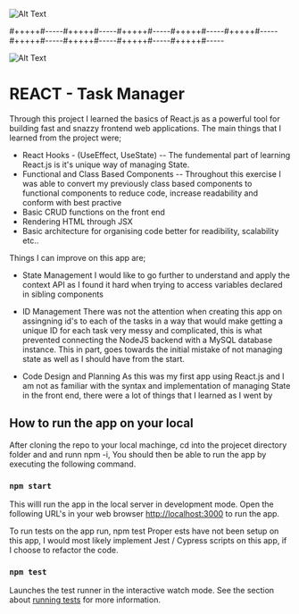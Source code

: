 
![Alt Text](https://giphy.com/gifs/oU68cogIq08V2hHPUW)

#+++++#-----#+++++#-----#+++++#-----#+++++#-----#+++++#-----#+++++#-----#+++++#-----#+++++#-----#+++++#-----

![Alt Text](https://giphy.com/gifs/jrn9tfztqtnNrZzOOJ)

# REACT - Task Manager
Through this project I learned the basics of React.js as a powerful tool for building fast and snazzy frontend web applications. 
The main things that I learned from the project were;

- React Hooks - (UseEffect, UseState) -- The fundemental part of learning React.js is it's unique way of managing State.
- Functional and Class Based Components -- Throughout this exercise I was able to convert my previously class based components to functional components to reduce code, increase readability and conform with best practive 
- Basic CRUD functions on the front end
- Rendering HTML through JSX
- Basic architecture for organising code better for readibility, scalability etc..

Things I can improve on this app are;

- State Management
I would like to go further to understand and apply the context API as I found it hard when trying to access variables declared in sibling components

- ID Management 
There was not the attention when creating this app on assingning id's to each of the tasks in a way that would make getting a unique ID for each task very messy and complicated, this is what prevented connecting the NodeJS backend with a MySQL database instance. 
This in part, goes towards the initial mistake of not managing state as well as I should have from the start. 

- Code Design and Planning
As this was my first app using React.js and I am not as familiar with the syntax and implementation of managing State in the front end, there were a lot of things that I learned as I went by 

## How to run the app on your local
After cloning the repo to your local machinge, cd into the projecet directory folder and and runn npm -i, 
You should then be able to run the app by executing the following command. 
### `npm start`
This willl run the app in the local server in development mode.
Open the following URL's in your web browser [http://localhost:3000](http://localhost:3000) to run the app.


To run tests on the app run, npm test
Proper ests have not been setup on this app, I would most likely implement Jest / Cypress scripts on this app, if I choose to refactor the code. 
### `npm test`
Launches the test runner in the interactive watch mode.
See the section about [running tests](https://facebook.github.io/create-react-app/docs/running-tests) for more information.

